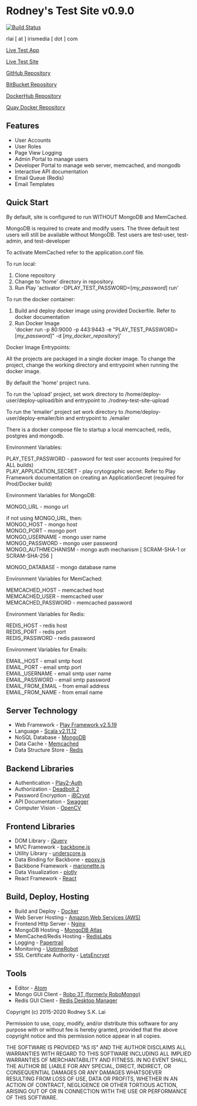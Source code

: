 Rodney's Test Site v0.9.0
=========================

[![Build Status](https://travis-ci.org/rodney-lai/test-site.svg?branch=master)](https://travis-ci.org/rodney-lai/test-site)

rlai [ at ] irismedia [ dot ] com

[Live Test App](https://app.rodneylai.com)

[Live Test Site](https://test.rodneylai.com)

[GitHub Repository](https://github.com/rodney-lai)

[BitBucket Repository](https://bitbucket.org/rodney-lai)

[DockerHub Repository](https://hub.docker.com/u/rodneylai/)

[Quay Docker Repository](https://quay.io/user/rodney-lai)

Features
--------

* User Accounts
* User Roles
* Page View Logging
* Admin Portal to manage users
* Developer Portal to manage web server, memcached, and mongodb
* Interactive API documentation
* Email Queue (Redis)
* Email Templates

Quick Start
-----------

By default, site is configured to run WITHOUT MongoDB and MemCached.

MongoDB is required to create and modify users.  The three default test users will still be available without MongoDB.
Test users are test-user, test-admin, and test-developer

To activate MemCached refer to the application.conf file.

To run local:

1. Clone repository
2. Change to 'home' directory in repository.
3. Run Play 'activator -DPLAY_TEST_PASSWORD=[*my_password*] run'

To run the docker container:

1. Build and deploy docker image using provided Dockerfile.  Refer to docker documentation
2. Run Docker Image  
'docker run -p 80:9000 -p 443:9443 -e "PLAY_TEST_PASSWORD=[*my_password*]" -d [*my_docker_repository*]'

Docker Image Entrypoints:

All the projects are packaged in a single docker image.
To change the project, change the working directory and
entrypoint when running the docker image.

By default the 'home' project runs.

To run the 'upload' project,
set work directory to /home/deploy-user/deploy-upload/bin
and entrypoint to ./rodney-test-site-upload

To run the 'emailer' project
set work directory to /home/deploy-user/deploy-emailer/bin
and entrypoint to ./emailer

There is a docker compose file to startup a local memcached,
redis, postgres and mongodb.

Environment Variables:

PLAY_TEST_PASSWORD - password for test user accounts (required for ALL builds)  
PLAY_APPLICATION_SECRET - play crytographic secret.  Refer to Play Framework documentation on creating an ApplicationSecret (required for Prod/Docker build)  

Environment Variables for MongoDB:

MONGO_URL - mongo url  

if not using MONGO_URL, then:  
MONGO_HOST - mongo host  
MONGO_PORT - mongo port  
MONGO_USERNAME - mongo user name  
MONGO_PASSWORD - mongo user password  
MONGO_AUTHMECHANISM - mongo auth mechanism [ SCRAM-SHA-1 or SCRAM-SHA-256 ]  

MONGO_DATABASE - mongo database name  

Environment Variables for MemCached:

MEMCACHED_HOST - memcached host  
MEMCACHED_USER - memcached user  
MEMCACHED_PASSWORD - memcached password  

Environment Variables for Redis:

REDIS_HOST - redis host  
REDIS_PORT - redis port  
REDIS_PASSWORD - redis password  

Environment Variables for Emails:

EMAIL_HOST - email smtp host  
EMAIL_PORT - email smtp port  
EMAIL_USERNAME - email smtp user name  
EMAIL_PASSWORD - email smtp password  
EMAIL_FROM_EMAIL - from email address  
EMAIL_FROM_NAME - from email name  

Server Technology
-----------------

* Web Framework - [Play Framework v2.5.19](https://playframework.com/)
* Language - [Scala v2.11.12](http://scala-lang.org/)
* NoSQL Database - [MongoDB](https://www.mongodb.org/)
* Data Cache - [Memcached](http://memcached.org/)
* Data Structure Store - [Redis](https://redis.io/)

Backend Libraries
-----------------

* Authentication - [Play2-Auth](https://github.com/t2v/play2-auth)
* Authorization - [Deadbolt 2](https://github.com/schaloner/deadbolt-2)
* Password Encryption - [jBCrypt](http://www.mindrot.org/projects/jBCrypt/)
* API Documentation - [Swagger](http://swagger.io/)
* Computer Vision - [OpenCV](http://opencv.org/)

Frontend Libraries
------------------

* DOM Library - [jQuery](http://jquery.com/)
* MVC Framework - [backbone.js](http://backbonejs.org/)
* Utility Library - [underscore.js](http://underscorejs.org/)
* Data Binding for Backbone - [epoxy.js](https://github.com/gmac/backbone.epoxy)
* Backbone Framework - [marionette.js](http://marionettejs.com/)
* Data Visualization - [plotly](https://plot.ly)
* React Framework - [React](https://facebook.github.io/react/)

Build, Deploy, Hosting
----------------------

* Build and Deploy - [Docker](https://www.docker.com/)
* Web Server Hosting - [Amazon Web Services (AWS)](http://aws.amazon.com/)
* Frontend Http Server - [Nginx](https://www.nginx.com/)
* MongoDB Hosting - [MongoDB Atlas](https://mongodb.com/)
* MemCached/Redis Hosting - [RedisLabs](https://redislabs.com/)
* Logging - [Papertrail](https://papertrailapp.com/)
* Monitoring - [UptimeRobot](http://uptimerobot.com/)
* SSL Certificate Authority - [LetsEncrypt](https://letsencrypt.org/)

Tools
-----

* Editor - [Atom](https://atom.io/)
* Mongo GUI Client - [Robo 3T (formerly RoboMongo)](https://robomongo.org/)
* Redis GUI Client - [Redis Desktop Manager](https://redisdesktop.com/)

Copyright (c) 2015-2020 Rodney S.K. Lai

Permission to use, copy, modify, and/or distribute this software for any purpose with or without fee is hereby granted, provided that the above copyright notice and this permission notice appear in all copies.

THE SOFTWARE IS PROVIDED "AS IS" AND THE AUTHOR DISCLAIMS ALL WARRANTIES WITH REGARD TO THIS SOFTWARE INCLUDING ALL IMPLIED WARRANTIES OF MERCHANTABILITY AND FITNESS. IN NO EVENT SHALL THE AUTHOR BE LIABLE FOR ANY SPECIAL, DIRECT, INDIRECT, OR CONSEQUENTIAL DAMAGES OR ANY DAMAGES WHATSOEVER RESULTING FROM LOSS OF USE, DATA OR PROFITS, WHETHER IN AN ACTION OF CONTRACT, NEGLIGENCE OR OTHER TORTIOUS ACTION, ARISING OUT OF OR IN CONNECTION WITH THE USE OR PERFORMANCE OF THIS SOFTWARE.
